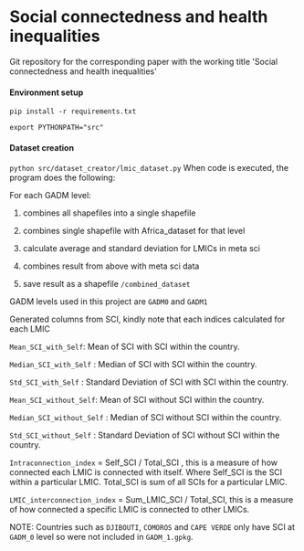 # Social connectedness and health inequalities
Git repository for the corresponding paper with the working title 'Social connectedness and health inequalities'

#### Environment setup
``` pip install -r requirements.txt ```

``` export PYTHONPATH="src" ```

#### Dataset creation
``` python src/dataset_creator/lmic_dataset.py ```
When code is executed, the program does the following:

For each GADM level: 
1. combines all shapefiles into a single shapefile 

2. combines single shapefile with Africa_dataset for that level 

3. calculate average and standard deviation for LMICs in meta sci 

4. combines result from above with meta sci data 

6. save result as a shapefile ``` /combined_dataset ```


GADM levels used in this project are ``GADM0`` and ```GADM1```

Generated columns from SCI, kindly note that each indices calculated for each LMIC

```Mean_SCI_with_Self```: Mean of SCI with SCI within the country.

```Median_SCI_with_Self``` : Median of SCI with SCI within the country.

```Std_SCI_with_Self``` : Standard Deviation of SCI with SCI within the country.

```Mean_SCI_without_Self```: Mean of SCI without SCI within the country.

```Median_SCI_without_Self``` : Median of SCI without SCI within the country.

```Std_SCI_without_Self``` : Standard Deviation of SCI without SCI within the country.

```Intraconnection_index``` = Self_SCI / Total_SCI , this is a measure of how connected each LMIC is connected
with itself. Where Self_SCI is the SCI within a particular LMIC. Total_SCI is sum of all SCIs for a
particular LMIC.

```LMIC_interconnection_index``` = Sum_LMIC_SCI / Total_SCI, this is a measure of how connected a specific LMIC
is connected to other LMICs.

NOTE: Countries such as `DJIBOUTI`, `COMOROS` and `CAPE VERDE` only have SCI at `GADM_0` level so were not included in
 ```GADM_1.gpkg```.
